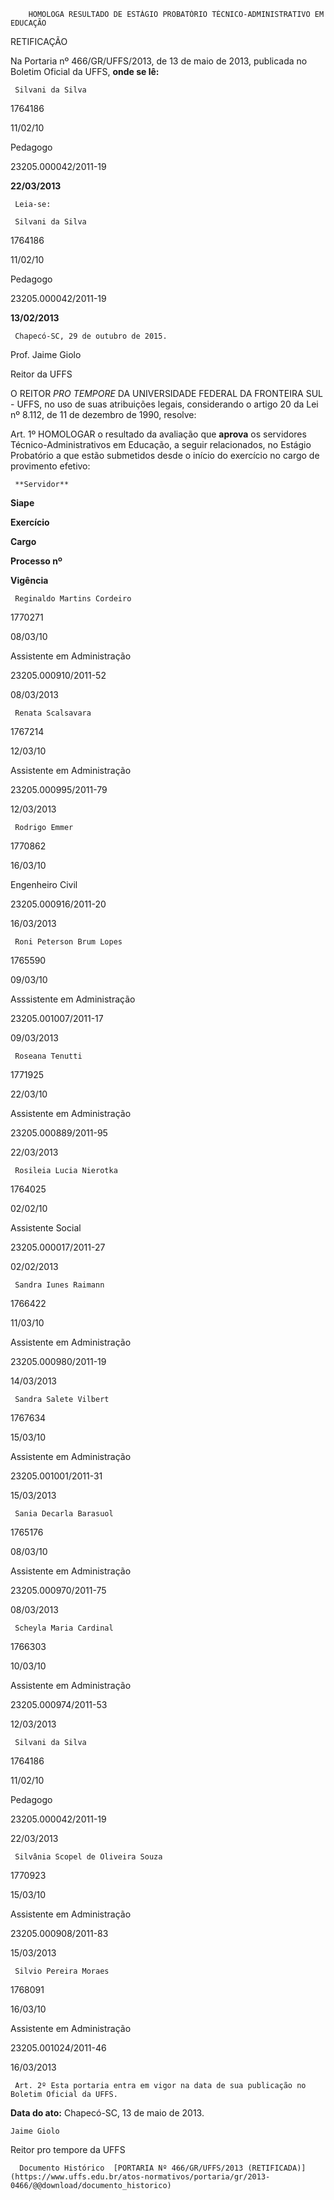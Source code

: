         HOMOLOGA RESULTADO DE ESTÁGIO PROBATÓRIO TÉCNICO-ADMINISTRATIVO EM EDUCAÇÃO  

RETIFICAÇÃO

 Na Portaria nº 466/GR/UFFS/2013, de 13 de maio de 2013, publicada no Boletim Oficial da UFFS, **onde se lê:**

     Silvani da Silva

   1764186

   11/02/10

   Pedagogo

   23205.000042/2011-19

   **22/03/2013**

     Leia-se:

     Silvani da Silva

   1764186

   11/02/10

   Pedagogo

   23205.000042/2011-19

   **13/02/2013**

     Chapecó-SC, 29 de outubro de 2015.

 Prof. Jaime Giolo

 Reitor da UFFS

 O REITOR *PRO TEMPORE* DA UNIVERSIDADE FEDERAL DA FRONTEIRA SUL - UFFS, no uso de suas atribuições legais, considerando o artigo 20 da Lei nº 8.112, de 11 de dezembro de 1990, resolve:

 Art. 1º HOMOLOGAR o resultado da avaliação que **aprova** os servidores Técnico-Administrativos em Educação, a seguir relacionados, no Estágio Probatório a que estão submetidos desde o início do exercício no cargo de provimento efetivo:

     **Servidor**

   **Siape**

   **Exercício**

   **Cargo**

   **Processo nº**

   **Vigência**

     Reginaldo Martins Cordeiro

   1770271

   08/03/10

   Assistente em Administração

   23205.000910/2011-52

   08/03/2013

     Renata Scalsavara

   1767214

   12/03/10

   Assistente em Administração

   23205.000995/2011-79

   12/03/2013

     Rodrigo Emmer

   1770862

   16/03/10

   Engenheiro Civil

   23205.000916/2011-20

   16/03/2013

     Roni Peterson Brum Lopes

   1765590

   09/03/10

   Asssistente em Administração

   23205.001007/2011-17

   09/03/2013

     Roseana Tenutti

   1771925

   22/03/10

   Assistente em Administração

   23205.000889/2011-95

   22/03/2013

     Rosileia Lucia Nierotka

   1764025

   02/02/10

   Assistente Social

   23205.000017/2011-27

   02/02/2013

     Sandra Iunes Raimann

   1766422

   11/03/10

   Assistente em Administração

   23205.000980/2011-19

   14/03/2013

     Sandra Salete Vilbert

   1767634

   15/03/10

   Assistente em Administração

   23205.001001/2011-31

   15/03/2013

     Sania Decarla Barasuol

   1765176

   08/03/10

   Assistente em Administração

   23205.000970/2011-75

   08/03/2013

     Scheyla Maria Cardinal

   1766303

   10/03/10

   Assistente em Administração

   23205.000974/2011-53

   12/03/2013

     Silvani da Silva

   1764186

   11/02/10

   Pedagogo

   23205.000042/2011-19

   22/03/2013

     Silvânia Scopel de Oliveira Souza

   1770923

   15/03/10

   Assistente em Administração

   23205.000908/2011-83

   15/03/2013

     Silvio Pereira Moraes

   1768091

   16/03/10

   Assistente em Administração

   23205.001024/2011-46

   16/03/2013

     Art. 2º Esta portaria entra em vigor na data de sua publicação no Boletim Oficial da UFFS.

  

   **Data do ato:** Chapecó-SC, 13 de maio de 2013.   
 

    Jaime Giolo   
 Reitor pro tempore da UFFS 

      Documento Histórico  [PORTARIA Nº 466/GR/UFFS/2013 (RETIFICADA)](https://www.uffs.edu.br/atos-normativos/portaria/gr/2013-0466/@@download/documento_historico)     
      